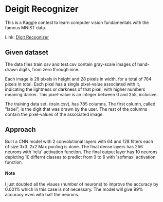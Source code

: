 # Deigit Recognizer

This is a Kaggle contest to learn computer vision fundamentals with the famous MNIST data.

Link: [Digit Recognizer](https://www.kaggle.com/competitions/digit-recognizer/overview)

## Given dataset

The data files train.csv and test.csv contain gray-scale images of hand-drawn digits, from zero through nine.

Each image is 28 pixels in height and 28 pixels in width, for a total of 784 pixels in total. Each pixel has a single pixel-value associated with it, indicating the lightness or darkness of that pixel, with higher numbers meaning darker. This pixel-value is an integer between 0 and 255, inclusive.

The training data set, (train.csv), has 785 columns. The first column, called "label", is the digit that was drawn by the user. The rest of the columns contain the pixel-values of the associated image.

## Approach

Built a CNN model with 2 convolutional layers with 64 and 128 filters each of size 3x3. 2x2 Max pooling is done. The final dense layers has 256 neurons with 'relu' activation function. The final output layer has 10 neurons depicting 10 differnt classes to predict from 0 to 9 with 'softmax' activation function.

#### Note
I just doubled all the vlaues (number of neurons) to improve the accuracy by 0.001% which in this case is not necessary. The model will give 99% accuracy even with half the neurons.